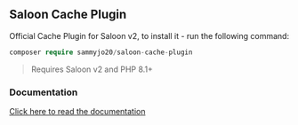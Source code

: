 ## Saloon Cache Plugin

Official Cache Plugin for Saloon v2, to install it - run the following command:

```php
composer require sammyjo20/saloon-cache-plugin
```
>Requires Saloon v2 and PHP 8.1+

### Documentation

[Click here to read the documentation](https://docs.saloon.dev/v/2/digging-deeper/caching-responses)
